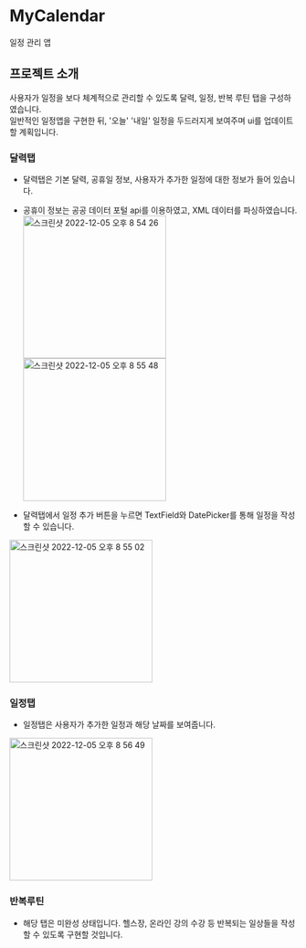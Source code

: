 # MyCalendar
일정 관리 앱

## 프로젝트 소개
사용자가 일정을 보다 체계적으로 관리할 수 있도록 달력, 일정, 반복 루틴 탭을 구성하였습니다.  
일반적인 일정앱을 구현한 뒤, '오늘' '내일' 일정을 두드러지게 보여주며 ui를 업데이트 할 계획입니다.

### 달력탭
- 달력탭은 기본 달력, 공휴일 정보, 사용자가 추가한 일정에 대한 정보가 들어 있습니다.
- 공휴이 정보는 공공 데이터 포털 api를 이용하였고, XML 데이터를 파싱하였습니다.
  <img width="250" alt="스크린샷 2022-12-05 오후 8 54 26" src="https://user-images.githubusercontent.com/113229215/206906365-0c8d633c-de9b-4e6b-8a93-314c84df27d3.png">
  <img width="250" alt="스크린샷 2022-12-05 오후 8 55 48" src="https://user-images.githubusercontent.com/113229215/206907077-cc14c971-741d-4473-bf21-5cc8664019c2.png">

- 달력탭에서 일정 추가 버튼을 누르면 TextField와 DatePicker를 통해 일정을 작성할 수 있습니다.
<img width="250" alt="스크린샷 2022-12-05 오후 8 55 02" src="https://user-images.githubusercontent.com/113229215/206906470-22bbba9b-a411-4468-b236-0e77df9577e5.png">


### 일정탭
- 일정탭은 사용자가 추가한 일정과 해당 날짜를 보여줍니다.
<img width="250" alt="스크린샷 2022-12-05 오후 8 56 49" src="https://user-images.githubusercontent.com/113229215/206906411-b67573c3-a3ea-4ca7-a77d-54bc7ecbfa78.png">

### 반복루틴
- 해당 탭은 미완성 상태입니다. 헬스장, 온라인 강의 수강 등 반복되는 일상들을 작성할 수 있도록 구현할 것입니다.

